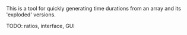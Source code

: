 This is a tool for quickly generating time durations from an array and its 'exploded' versions.

TODO: ratios, interface, GUI
